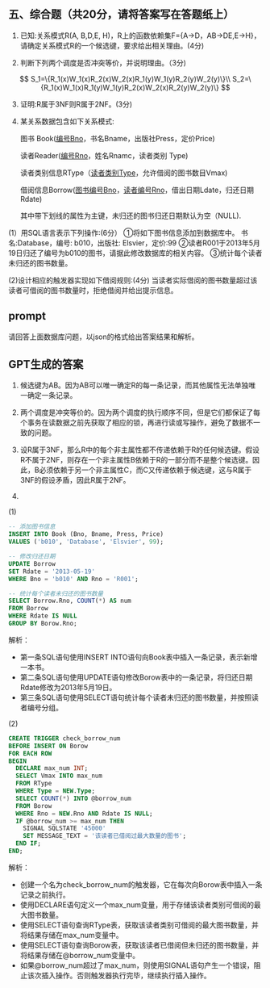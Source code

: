 ## 五、综合题（共20分，请将答案写在答题纸上）

1. 已知:关系模式R(A, B,D,E, H)，R上的函数依赖集F={A→D，AB→DE,E→H}，
   请确定关系模式R的一个候选键，要求给出相关理由。(4分)

2. 判断下列两个调度是否冲突等价，并说明理由。（3分)

$$
S_1=\{R_1(x)W_1(x)R_2(x)W_2(x)R_1(y)W_1(y)R_2(y)W_2(y)\}\\
S_2=\{R_1(x)W_1(x)R_1(y)W_1(y)R_2(x)W_2(x)R_2(y)W_2(y)\}
$$

3. 证明:R属于3NF则R属于2NF。(3分)

4. 某关系数据包含如下关系模式:

   图书 Book(<u>编号Bno</u>，书名Bname，出版社Press，定价Price)

   读者Reader(<u>编号Rno</u>，姓名Rnamc，读者类别 Type)

   读者类别信息RType（<u>读者类别Type</u>，允许借阅的图书数目Vmax)

   借阅信息Borrow(<u>图书编号Bno</u>，<u>读者编号Rno</u>，借出日期Ldate，归还日期Rdate)

   其中带下划线的属性为主键，未归还的图书归还日期默认为空（NULL).

(1）用SQL语言表示下列操作:(6分）
①将如下图书信息添加到数据库中。
书名:Database，编号: b010，出版社: Elsvier，定价:99
②读者R001于2013年5月19日归还了编号为b010的图书，请据此修改数据库的相关内容。
③统计每个读者未归还的图书数量。

(2)设计相应的触发器实现如下借阅规则:(4分)
当读者实际借阅的图书数量超过该读者可借阅的图书数量时，拒绝借阅并给出提示信息。

## prompt

请回答上面数据库问题，以json的格式给出答案结果和解析。

## GPT生成的答案

1. 候选键为AB。因为AB可以唯一确定R的每一条记录，而其他属性无法单独唯一确定一条记录。

2. 两个调度是冲突等价的。因为两个调度的执行顺序不同，但是它们都保证了每个事务在读数据之前先获取了相应的锁，再进行读或写操作，避免了数据不一致的问题。

3. 设R属于3NF，那么R中的每个非主属性都不传递依赖于R的任何候选键。假设R不属于2NF，则存在一个非主属性B依赖于R的一部分而不是整个候选键。因此，B必须依赖于另一个非主属性C，而C又传递依赖于候选键，这与R属于3NF的假设矛盾，因此R属于2NF。

4. 
(1)
```sql
-- 添加图书信息
INSERT INTO Book (Bno, Bname, Press, Price)
VALUES ('b010', 'Database', 'Elsvier', 99);

-- 修改归还日期
UPDATE Borrow
SET Rdate = '2013-05-19'
WHERE Bno = 'b010' AND Rno = 'R001';

-- 统计每个读者未归还的图书数量
SELECT Borrow.Rno, COUNT(*) AS num
FROM Borrow
WHERE Rdate IS NULL
GROUP BY Borow.Rno;
```

解析：
- 第一条SQL语句使用INSERT INTO语句向Book表中插入一条记录，表示新增一本书。
- 第二条SQL语句使用UPDATE语句修改Borow表中的一条记录，将归还日期Rdate修改为2013年5月19日。
- 第三条SQL语句使用SELECT语句统计每个读者未归还的图书数量，并按照读者编号分组。

(2)
```sql
CREATE TRIGGER check_borrow_num
BEFORE INSERT ON Borow
FOR EACH ROW
BEGIN
  DECLARE max_num INT;
  SELECT Vmax INTO max_num
  FROM RType
  WHERE Type = NEW.Type;
  SELECT COUNT(*) INTO @borrow_num
  FROM Borow
  WHERE Rno = NEW.Rno AND Rdate IS NULL;
  IF @borrow_num >= max_num THEN
    SIGNAL SQLSTATE '45000' 
    SET MESSAGE_TEXT = '该读者已借阅过最大数量的图书';
  END IF;
END;
```

解析：
- 创建一个名为check_borrow_num的触发器，它在每次向Borow表中插入一条记录之前执行。
- 使用DECLARE语句定义一个max_num变量，用于存储该读者类别可借阅的最大图书数量。
- 使用SELECT语句查询RType表，获取该读者类别可借阅的最大图书数量，并将结果存储在max_num变量中。
- 使用SELECT语句查询Borow表，获取该读者已借阅但未归还的图书数量，并将结果存储在@borrow_num变量中。
- 如果@borrow_num超过了max_num，则使用SIGNAL语句产生一个错误，阻止该次插入操作。否则触发器执行完毕，继续执行插入操作。
